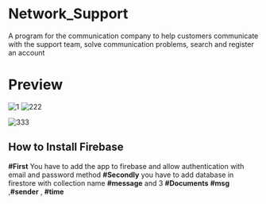 # Network_Support
A program for the communication company to help customers communicate with the support team, solve communication problems, search and register an account


# Preview

![1](https://user-images.githubusercontent.com/86790667/149275639-86db6c7c-734c-4af0-8103-147cbc3c0d42.png)
![222](https://user-images.githubusercontent.com/86790667/149275689-ad9c0a14-7e5b-49c3-84cd-6b4a4e7f32cd.png)

![333](https://user-images.githubusercontent.com/86790667/149275731-18750dc1-ee75-40c6-bcdd-c561ac833e33.png)

## **How to Install Firebase**
**#First**
You have to add the app to firebase and allow authentication with email and password method
**#Secondly**
you have to add database in firestore 
with collection name **#message** and 3 **#Documents**   **#msg** ,**#sender** , **#time**
